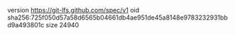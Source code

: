 version https://git-lfs.github.com/spec/v1
oid sha256:725f050d57a58d6565b04661db4ae951de45a8148e9783232931bbd9a493801c
size 24940
